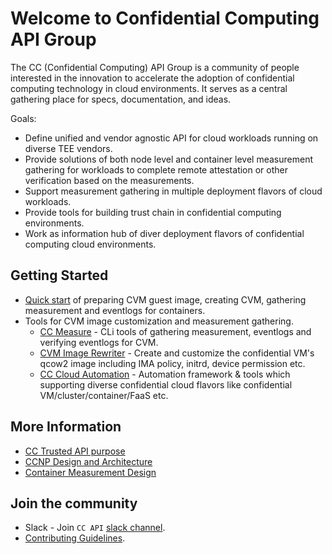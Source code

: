 
# Welcome to Confidential Computing API Group

The CC (Confidential Computing) API Group is a community of people interested in
the innovation to accelerate the adoption of confidential computing technology
in cloud environments. It serves as a central gathering place for specs, documentation, and ideas.

Goals:
    
- Define unified and vendor agnostic API for cloud workloads running on diverse TEE vendors.
- Provide solutions of both node level and container level measurement gathering for workloads to complete remote attestation or other verification based on the measurements.
- Support measurement gathering in multiple deployment flavors of cloud workloads.
- Provide tools for building trust chain in confidential computing environments.
- Work as information hub of diver deployment flavors of confidential computing cloud environments.


## Getting Started

- [Quick start]((https://github.com/cc-api/confidential-cloud-native-primitives/blob/main/deployment/README.md)) of preparing CVM guest image, creating CVM, gathering measurement and eventlogs for containers.
- Tools for CVM image customization and measurement gathering.
    - [CC Measure](https://github.com/cc-api/cc-measure) - CLi tools of gathering measurement, eventlogs and verifying eventlogs for CVM. 
    - [CVM Image Rewriter](https://github.com/cc-api/cvm-image-rewriter) - Create and customize the confidential VM's qcow2 image including IMA policy, initrd, device permission etc.
    - [CC Cloud Automation](https://github.com/cc-api/cc-cloud-automation) - Automation framework & tools which supporting diverse confidential cloud flavors like confidential VM/cluster/container/FaaS etc.

## More Information

- [CC Trusted API purpose](https://github.com/cc-api/cc-trusted-api/wiki)
- [CCNP Design and Architecture](https://cc-api.github.io/confidential-cloud-native-primitives/)
- [Container Measurement Design](https://github.com/ruomengh/confidential-cloud-native-primitives/blob/main/docs/container-measurement-design.md)


## Join the community

- Slack - Join `CC API` [slack channel](https://cc-api.slack.com/archives/C0708HZ9087).
- [Contributing Guidelines](https://github.com/cc-api/confidential-cloud-native-primitives/blob/main/CONTRIBUTING.md).
